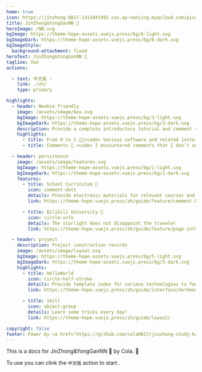 ```yaml
---
home: true
icon: https://jinzhong-0817-1311841992.cos.ap-nanjing.myqcloud.com/picgo/%E4%B8%BB%E9%A1%B5.svg
title: JinZhong&YongGanNN 🐄
heroImage: /NN.svg
bgImage: https://theme-hope-assets.vuejs.press/bg/6-light.svg
bgImageDark: https://theme-hope-assets.vuejs.press/bg/6-dark.svg
bgImageStyle:
  background-attachment: fixed
heroText: JinZhong&YongGanNN 🐄
tagline: Two
actions:

  - text: 中文版 💡
    link: ./zh/
    type: primary

highlights:
  - header: Newbie friendly
    image: /assets/image/box.svg
    bgImage: https://theme-hope-assets.vuejs.press/bg/3-light.svg
    bgImageDark: https://theme-hope-assets.vuejs.press/bg/3-dark.svg
    description: Provide a complete introductory tutorial and comment system
    highlights:
      - title: From 0 to 1 👩‍💻<code> Various software and related installation tutorials so you no longer have to worry about installing software!</code>
      - title: Comments 🤥 <code> I encountered comments that I don’t understand~ </code>

  - header: persistence
    image: /assets/image/features.svg
    bgImage: https://theme-hope-assets.vuejs.press/bg/1-light.svg
    bgImageDark: https://theme-hope-assets.vuejs.press/bg/1-dark.svg
    features:
      - title: School Curriculum 🍃
        icon: comment-dots
        details: Provide electronic materials for relevant courses and relevant notes
        link: https://theme-hope.vuejs.press/zh/guide/feature/comment.html

      - title: Bilibili University 👺
        icon: circle-info
        details: The starlight does not disappoint the traveler
        link: https://theme-hope.vuejs.press/zh/guide/feature/page-info.html

  - header: project
    description: Project construction records
    image: /assets/image/layout.svg
    bgImage: https://theme-hope-assets.vuejs.press/bg/5-light.svg
    bgImageDark: https://theme-hope-assets.vuejs.press/bg/5-dark.svg
    highlights:
      - title: HelloWorld
        icon: circle-half-stroke
        details: Provide template codes for various technologies to facilitate development
        link: https://theme-hope.vuejs.press/zh/guide/interface/darkmode.html

      - title: skill
        icon: object-group
        details: Learn some tricks every day!
        link: https://theme-hope.vuejs.press/zh/guide/layout/

copyright: false
footer: Power by <a href="https://github.com/cola0817/jinzhong-study-hope" target="_blank">Mr.Cola</a> | MIT Licensed, Copyright © 2023-present Mr.Cola
---
```

<p></p>




This is a docs for JinZhong&YongGanNN 🐄 by Cola. 🥶

To use you can clink the `中文版` action to start .



